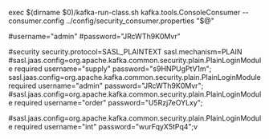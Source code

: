 exec $(dirname $0)/kafka-run-class.sh kafka.tools.ConsoleConsumer --consumer.config ../config/security_consumer.properties "$@"

#username="admin"
#password="JRcWTh9K0Mvr"

#security
security.protocol=SASL_PLAINTEXT
sasl.mechanism=PLAIN
#sasl.jaas.config=org.apache.kafka.common.security.plain.PlainLoginModule required username="supply" password="s9HNPUgPtV1m";
sasl.jaas.config=org.apache.kafka.common.security.plain.PlainLoginModule required username="admin" password="JRcWTh9K0Mvr";
#sasl.jaas.config=org.apache.kafka.common.security.plain.PlainLoginModule required username="order" password="U5Rzj7eOYLxy";

#sasl.jaas.config=org.apache.kafka.common.security.plain.PlainLoginModule required username="int" password="wurFqyX5tPq4";v
